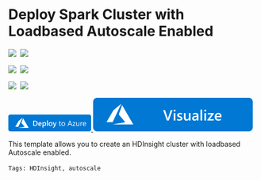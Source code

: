 # Deploy Spark Cluster with Loadbased Autoscale Enabled 

<IMG SRC="https://azurequickstartsservice.blob.core.windows.net/badges/101-hdinsight-autoscale-loadbased/PublicLastTestDate.svg" />&nbsp;
<IMG SRC="https://azurequickstartsservice.blob.core.windows.net/badges/101-hdinsight-autoscale-loadbased/PublicDeployment.svg" />&nbsp;

<IMG SRC="https://azurequickstartsservice.blob.core.windows.net/badges/101-hdinsight-autoscale-loadbased/FairfaxLastTestDate.svg" />&nbsp;
<IMG SRC="https://azurequickstartsservice.blob.core.windows.net/badges/101-hdinsight-autoscale-loadbased/FairfaxDeployment.svg" />&nbsp;

<IMG SRC="https://azurequickstartsservice.blob.core.windows.net/badges/101-hdinsight-autoscale-loadbased/BestPracticeResult.svg" />&nbsp;
<IMG SRC="https://azurequickstartsservice.blob.core.windows.net/badges/101-hdinsight-autoscale-loadbased/CredScanResult.svg" />&nbsp;

<a href="https://portal.azure.com/#create/Microsoft.Template/uri/https%3A%2F%2Fraw.githubusercontent.com%2FAzure%2Fazure-quickstart-templates%2Fmaster%2F101-hdinsight-autoscale-loadbased%2Fazuredeploy.json" target="_blank">
<img src="https://raw.githubusercontent.com/Azure/azure-quickstart-templates/master/1-CONTRIBUTION-GUIDE/images/deploytoazure.png"/>
</a>
<a href="http://armviz.io/#/?load=https%3A%2F%2Fraw.githubusercontent.com%2FAzure%2Fazure-quickstart-templates%2Fmaster%2F101-hdinsight-autoscale-loadbased%2Fazuredeploy.json" target="_blank">
<img src="https://raw.githubusercontent.com/Azure/azure-quickstart-templates/master/1-CONTRIBUTION-GUIDE/images/visualizebutton.svg?sanitize=true"/>
</a>

This template allows you to create an HDInsight cluster with loadbased Autoscale enabled.
  
  `Tags: HDInsight, autoscale`

